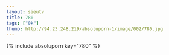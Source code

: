 ```yaml
--- 
layout: sieutv
title: 780
tags: ["0k"]
thumb: http://94.23.248.219/absoluporn-1/image/002/780.jpg
---
```

{% include absoluporn key="780" %} 
